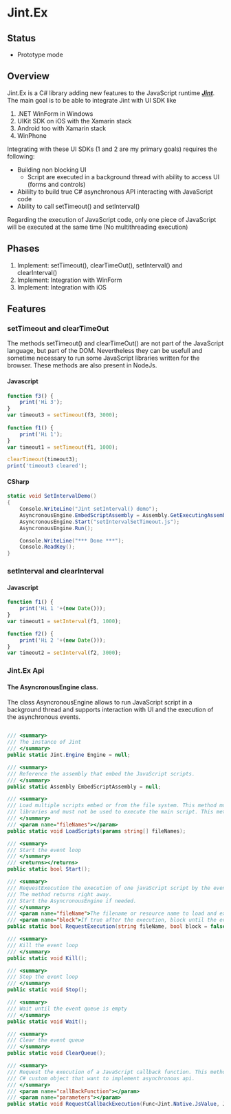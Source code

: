 ﻿# Jint.Ex

## Status

* Prototype mode

## Overview

Jint.Ex is a C# library adding new features to the JavaScript runtime ***[Jint](https://github.com/sebastienros/jint)***.
The main goal is to be able to integrate Jint with UI SDK like 

1. .NET WinForm in Windows
2. UIKit SDK on iOS with the Xamarin stack 
3. Android too with Xamarin stack
4. WinPhone

Integrating with these UI SDKs (1 and 2 are my primary goals) requires the following:

* Building non blocking UI
    * Script are executed in a background thread with ability to access UI (forms and controls)
* Abililty to build true C# asynchronous API interacting with JavaScript code
* Ability to call setTimeout() and setInterval()

Regarding the execution of JavaScript code, only one piece of JavaScript will be 
executed at the same time (No multithreading execution)

## Phases

1.  Implement: setTimeout(), clearTimeOut(), setInterval() and clearInterval()
2.  Implement: Integration with WinForm
3.  Implement: Integration with iOS

## Features

### setTimeout and clearTimeOut
The methods setTimeout() and clearTimeOut() are not part of the JavaScript language,
but part of the DOM. Nevertheless they can be usefull and sometime necessary
to run some JavaScript libraries written for the browser.
These methods are also present in NodeJs.

#### Javascript

```javascript
function f3() {
    print('Hi 3');
}
var timeout3 = setTimeout(f3, 3000);
    
function f1() {
    print('Hi 1');
}
var timeout1 = setTimeout(f1, 1000);

clearTimeout(timeout3);
print('timeout3 cleared');
```

#### CSharp

```csharp
static void SetIntervalDemo()
{
    Console.WriteLine("Jint setInterval() demo");
    AsyncronousEngine.EmbedScriptAssembly = Assembly.GetExecutingAssembly();
    AsyncronousEngine.Start("setIntervalSetTimeout.js");   
    AsyncronousEngine.Run();

    Console.WriteLine("*** Done ***");
    Console.ReadKey();
}
```

### setInterval and clearInterval

#### Javascript

```javascript
function f1() {
    print('Hi 1 '+(new Date()));
}
var timeout1 = setInterval(f1, 1000);

function f2() {
    print('Hi 2 '+(new Date()));
}
var timeout2 = setInterval(f2, 3000);
```


### Jint.Ex Api

#### The AsyncronousEngine class.
The class AsyncronousEngine allows to run JavaScript script in a background thread
and supports interaction with UI and the execution of the asynchronous events.

```csharp

/// <summary>
/// The instance of Jint
/// </summary>
public static Jint.Engine Engine = null;

/// <summary>
/// Reference the assembly that embed the JavaScript scripts.
/// </summary>
public static Assembly EmbedScriptAssembly = null;

/// <summary>
/// Load multiple scripts embed or from the file system. This method must be used the load
/// libraries and must not be used to execute the main script. This method is synchronous.
/// </summary>
/// <param name="fileNames"></param>
public static void LoadScripts(params string[] fileNames);

/// <summary>
/// Start the event loop
/// </summary>
/// <returns></returns>
public static bool Start();

/// <summary>
/// RequestExecution the execution of one javaScript script by the event loop. 
/// The method returns right away. 
/// Start the AsyncronousEngine if needed.
/// </summary>
/// <param name="fileName">The filename or resource name to load and execute</param>
/// <param name="block">If true after the execution, block until the event queue is empty</param>
public static bool RequestExecution(string fileName, bool block = false);

/// <summary>
/// Kill the event loop
/// </summary>
public static void Kill();

/// <summary>
/// Stop the event loop
/// </summary>
public static void Stop();

/// <summary>
/// Wait until the event queue is empty
/// </summary>
public static void Wait();

/// <summary>
/// Clear the event queue
/// </summary>
public static void ClearQueue();

/// <summary>
/// Request the execution of a JavaScript callback function. This method should be called by 
/// C# custom object that want to implement asynchronous api.
/// </summary>
/// <param name="callBackFunction"></param>
/// <param name="parameters"></param>
public static void RequestCallbackExecution(Func<Jint.Native.JsValue, Jint.Native.JsValue[], Jint.Native.JsValue> callBackFunction, List<JsValue>  parameters);

```